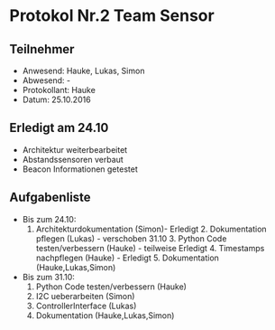 # Protokol Nr.2 Team Sensor

## Teilnehmer
+ Anwesend: Hauke, Lukas, Simon
+ Abwesend: -
+ Protokollant: Hauke
+ Datum: 25.10.2016

## Erledigt am 24.10
+ Architektur weiterbearbeitet
+ Abstandssensoren verbaut
+ Beacon Informationen getestet

## Aufgabenliste
+ Bis zum 24.10:
    1. Architekturdokumentation (Simon)- Erledigt
	  2. Dokumentation pflegen (Lukas) - verschoben 31.10
	  3. Python Code testen/verbessern (Hauke) - teilweise Erledigt
	  4. Timestamps nachpflegen (Hauke) - Erledigt
	  5. Dokumentation (Hauke,Lukas,Simon)
+ Bis zum 31.10:
    1. Python Code testen/verbessern (Hauke)
    2. I2C ueberarbeiten (Simon)
    3. ControllerInterface (Lukas)
    4. Dokumentation (Hauke,Lukas,Simon)
